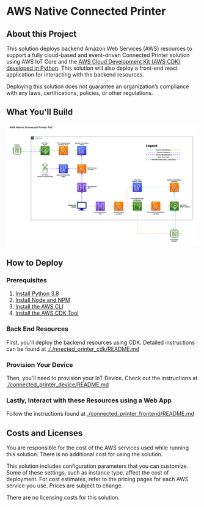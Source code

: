 # AWS Native Connected Printer


## About this Project

This solution deploys backend Amazon Web Services (AWS) resources to support a fully cloud-based and event-driven Connected Printer solution using AWS IoT Core and the [AWS Cloud Development Kit (AWS CDK) developed in Python](https://docs.aws.amazon.com/cdk/latest/guide/work-with-cdk-python.html). This solution will also deploy a front-end react application for interacting with the backend resources.

Deploying this solution does not guarantee an organization’s compliance with any laws, certifications, policies, or other regulations.

## What You'll Build

![AWS Native Connected Printer](https://github.com/aws-samples/aws-iot-connected-printer/blob/main/AWS%20Native%20Connected%20Printer.png)

## How to Deploy

### Prerequisites

1. [Install Python 3.8](https://www.python.org/downloads/release/python-380/)
2. [Install Node and NPM](https://nodejs.org/en/download/)
3. [Install the AWS CLI](https://docs.aws.amazon.com/cli/latest/userguide/getting-started-install.html)
4. [Install the AWS CDK Tool](https://docs.aws.amazon.com/cdk/v2/guide/getting_started.html#getting_started_install)

### Back End Resources
First, you'll deploy the backend resources using CDK. Detailed instructions can be found at [././nnected_printer_cdk/README.md](https://github.com/aws-samples/aws-iot-connected-printer/blob/main/connected_printer_cdk/README.md)

### Provision Your Device
Then, you'll need to provision your IoT Device. Check out the instructions at [./connected_printer_device/README.md](https://github.com/aws-samples/aws-iot-connected-printer/blob/main/connected_printer_device/README.md)

### Lastly, Interact with these Resources using a Web App
Follow the instructions found at [./connected_printer_frontend/README.md](https://github.com/aws-samples/aws-iot-connected-printer/blob/main/connected_printer_frontend/README.md)

## Costs and Licenses

You are responsible for the cost of the AWS services used while running this solution. There is no additional cost for using the solution.

This solution includes configuration parameters that you can customize. Some of these settings, such as instance type, affect the cost of deployment. For cost estimates, refer to the pricing pages for each AWS service you use. Prices are subject to change.

There are no licensing costs for this solution.